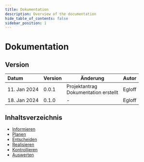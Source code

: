 ```yaml
---
title: Dokumentation
description: Overview of the documentation
hide_table_of_contents: false
sidebar_position: 1
---
```


# Dokumentation

## Version

| Datum        | Version | Änderung                                  | Autor  |
| :----------- | ------- | ----------------------------------------- | ------ |
| 11. Jan 2024 | 0.0.1   | Projektantrag<br />Dokumentation erstellt | Egloff |
| 18. Jan 2024 | 0.1.0   | -                                         | Egloff |

## Inhaltsverzeichnis

-   [Informieren](/docs/iperka/informieren)
-   [Planen](/docs/iperka/planen)
-   [Entscheiden](/docs/iperka/entscheiden)
-   [Realisieren](/docs/iperka/realisieren)
-   [Kontrollieren](/docs/iperka/kontrollieren)
-   [Auswerten](/docs/iperka/auswerten)

